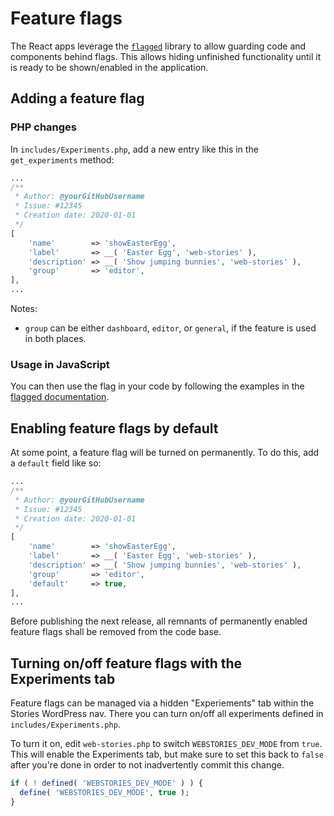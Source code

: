 # Feature flags

The React apps leverage the [`flagged`](https://www.npmjs.com/package/flagged) library to allow guarding code and components behind flags.
This allows hiding unfinished functionality until it is ready to be shown/enabled in the application.

## Adding a feature flag

### PHP changes

In `includes/Experiments.php`, add a new entry like this in the `get_experiments` method:

```php
...
/**
 * Author: @yourGitHubUsername
 * Issue: #12345
 * Creation date: 2020-01-01
 */
[
    'name'        => 'showEasterEgg',
    'label'       => __( 'Easter Egg', 'web-stories' ),
    'description' => __( 'Show jumping bunnies', 'web-stories' ),
    'group'       => 'editor',
],
...
```

Notes:

* `group` can be either `dashboard`, `editor`, or `general`, if the feature is used in both places.

### Usage in JavaScript

You can then use the flag in your code by following the examples in the 
[flagged documentation](https://www.npmjs.com/package/flagged).


## Enabling feature flags by default

At some point, a feature flag will be turned on permanently. To do this, add a `default` field like so:

```php
...
/**
 * Author: @yourGitHubUsername
 * Issue: #12345
 * Creation date: 2020-01-01
 */
[
    'name'        => 'showEasterEgg',
    'label'       => __( 'Easter Egg', 'web-stories' ),
    'description' => __( 'Show jumping bunnies', 'web-stories' ),
    'group'       => 'editor',
    'default'     => true,
],
...
```

Before publishing the next release, all remnants of permanently enabled feature flags shall be removed from the code base.


## Turning on/off feature flags with the Experiments tab

Feature flags can be managed via a hidden "Experiements" tab within the Stories WordPress nav. There you can turn on/off all experiments defined in `includes/Experiments.php`.

To turn it on, edit `web-stories.php` to switch `WEBSTORIES_DEV_MODE` from `true`. This will enable the Experiments tab, but make sure to set this back to `false` after you're done in order to not inadvertently commit this change.

```php
if ( ! defined( 'WEBSTORIES_DEV_MODE' ) ) {
  define( 'WEBSTORIES_DEV_MODE', true );
}
```
